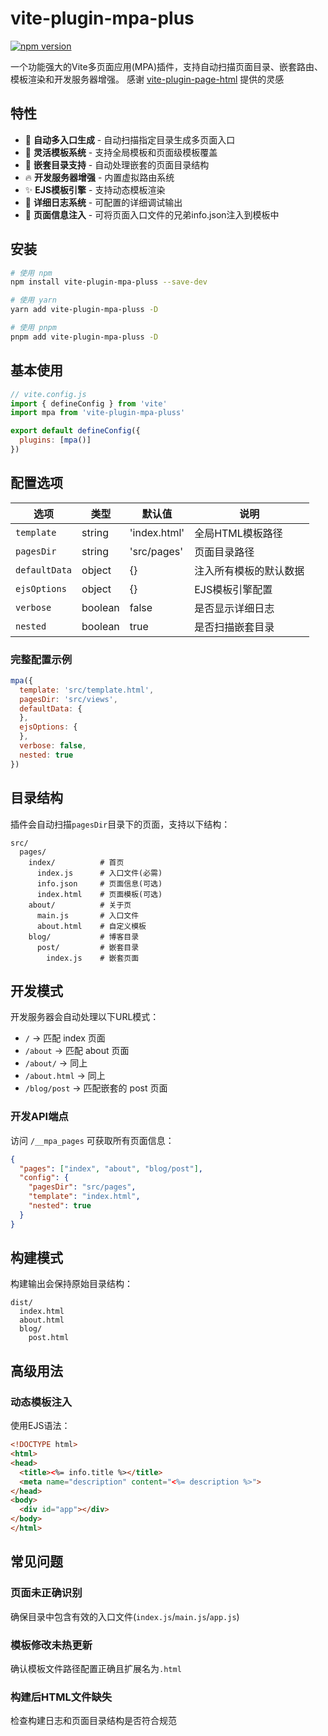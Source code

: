 # vite-plugin-mpa-plus

[![npm version](https://img.shields.io/npm/v/vite-plugin-mpa-pluss)](https://www.npmjs.com/package/vite-plugin-mpa-pluss)

一个功能强大的Vite多页面应用(MPA)插件，支持自动扫描页面目录、嵌套路由、模板渲染和开发服务器增强。
感谢 [vite-plugin-page-html](https://github.com/Marinerer/vite-plugins/tree/main/packages/page-html) 提供的灵感

## 特性

- 🚀 **自动多入口生成** - 自动扫描指定目录生成多页面入口
- 🎨 **灵活模板系统** - 支持全局模板和页面级模板覆盖
- 📂 **嵌套目录支持** - 自动处理嵌套的页面目录结构
- 🔥 **开发服务器增强** - 内置虚拟路由系统
- ✨ **EJS模板引擎** - 支持动态模板渲染
- 📝 **详细日志系统** - 可配置的详细调试输出
- 🚀 **页面信息注入** - 可将页面入口文件的兄弟info.json注入到模板中

## 安装

```bash
# 使用 npm
npm install vite-plugin-mpa-pluss --save-dev

# 使用 yarn
yarn add vite-plugin-mpa-pluss -D

# 使用 pnpm
pnpm add vite-plugin-mpa-pluss -D
```

## 基本使用

```javascript
// vite.config.js
import { defineConfig } from 'vite'
import mpa from 'vite-plugin-mpa-pluss'

export default defineConfig({
  plugins: [mpa()]
})
```

## 配置选项

| 选项 | 类型 | 默认值 | 说明 |
|------|------|--------|------|
| `template` | string | 'index.html' | 全局HTML模板路径 |
| `pagesDir` | string | 'src/pages' | 页面目录路径 |
| `defaultData` | object | {} | 注入所有模板的默认数据 |
| `ejsOptions` | object | {} | EJS模板引擎配置 |
| `verbose` | boolean | false | 是否显示详细日志 |
| `nested` | boolean | true | 是否扫描嵌套目录 |

### 完整配置示例

```javascript
mpa({
  template: 'src/template.html',
  pagesDir: 'src/views',
  defaultData: {
  },
  ejsOptions: {
  },
  verbose: false,
  nested: true
})
```

## 目录结构

插件会自动扫描`pagesDir`目录下的页面，支持以下结构：

```
src/
  pages/
    index/          # 首页
      index.js      # 入口文件(必需)
      info.json     # 页面信息(可选)
      index.html    # 页面模板(可选)
    about/          # 关于页
      main.js       # 入口文件
      about.html    # 自定义模板
    blog/           # 博客目录
      post/         # 嵌套目录
        index.js    # 嵌套页面
```

## 开发模式

开发服务器会自动处理以下URL模式：

- `/` → 匹配 index 页面
- `/about` → 匹配 about 页面
- `/about/` → 同上
- `/about.html` → 同上
- `/blog/post` → 匹配嵌套的 post 页面

### 开发API端点

访问 `/__mpa_pages` 可获取所有页面信息：

```json
{
  "pages": ["index", "about", "blog/post"],
  "config": {
    "pagesDir": "src/pages",
    "template": "index.html",
    "nested": true
  }
}
```

## 构建模式

构建输出会保持原始目录结构：

```
dist/
  index.html
  about.html
  blog/
    post.html
```

## 高级用法

### 动态模板注入

使用EJS语法：

```html
<!DOCTYPE html>
<html>
<head>
  <title><%= info.title %></title>
  <meta name="description" content="<%= description %>">
</head>
<body>
  <div id="app"></div>
</body>
</html>
```

## 常见问题

### 页面未正确识别

确保目录中包含有效的入口文件(`index.js`/`main.js`/`app.js`)

### 模板修改未热更新

确认模板文件路径配置正确且扩展名为`.html`

### 构建后HTML文件缺失

检查构建日志和页面目录结构是否符合规范

